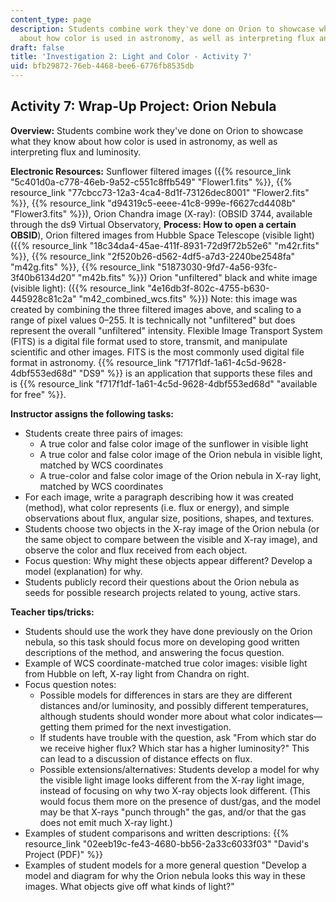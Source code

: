 ```yaml
---
content_type: page
description: Students combine work they've done on Orion to showcase what they know
  about how color is used in astronomy, as well as interpreting flux and luminosity.
draft: false
title: 'Investigation 2: Light and Color - Activity 7'
uid: bfb29872-76eb-4468-bee6-6776fb8535db
---
```

## **Activity 7: Wrap-Up Project: Orion Nebula**

**Overview:** Students combine work they've done on Orion to showcase what they know about how color is used in astronomy, as well as interpreting flux and luminosity.

**Electronic Resources:** Sunflower filtered images ({{% resource_link "5c401d0a-c778-46eb-9a52-c551c8ffb549" "Flower1.fits" %}}, {{% resource_link "77cbcc73-12a3-4ca4-8d1f-73126dec8001" "Flower2.fits" %}}, {{% resource_link "d94319c5-eeee-41c8-999e-f6627cd4408b" "Flower3.fits" %}}), Orion Chandra image (X-ray): (OBSID 3744, available through the ds9 Virtual Observatory, **Process: How to open a certain OBSID**), Orion filtered images from Hubble Space Telescope (visible light) ({{% resource_link "18c34da4-45ae-411f-8931-72d9f72b52e6" "m42r.fits" %}}, {{% resource_link "2f520b26-d562-4df5-a7d3-2240be2548fa" "m42g.fits" %}}, {{% resource_link "51873030-9fd7-4a56-93fc-3f40b6134d20" "m42b.fits" %}}) Orion "unfiltered" black and white image (visible light): ({{% resource_link "4e16db3f-802c-4755-b630-445928c81c2a" "m42\_combined\_wcs.fits" %}}) Note: this image was created by combining the three filtered images above, and scaling to a range of pixel values 0–255. It is technically not "unfiltered" but does represent the overall "unfiltered" intensity. Flexible Image Transport System (FITS) is a digital file format used to store, transmit, and manipulate scientific and other images. FITS is the most commonly used digital file format in astronomy. {{% resource_link "f717f1df-1a61-4c5d-9628-4dbf553ed68d" "DS9" %}} is an application that supports these files and is {{% resource_link "f717f1df-1a61-4c5d-9628-4dbf553ed68d" "available for free" %}}.

**Instructor assigns the following tasks:**

- Students create three pairs of images: 
    - A true color and false color image of the sunflower in visible light
    - A true color and false color image of the Orion nebula in visible light, matched by WCS coordinates
    - A true-color and false color image of the Orion nebula in X-ray light, matched by WCS coordinates
- For each image, write a paragraph describing how it was created (method), what color represents (i.e. flux or energy), and simple observations about flux, angular size, positions, shapes, and textures.
- Students choose two objects in the X-ray image of the Orion nebula (or the same object to compare between the visible and X-ray image), and observe the color and flux received from each object.
- Focus question: Why might these objects appear different? Develop a model (explanation) for why.
- Students publicly record their questions about the Orion nebula as seeds for possible research projects related to young, active stars.

**Teacher tips/tricks:**

- Students should use the work they have done previously on the Orion nebula, so this task should focus more on developing good written descriptions of the method, and answering the focus question.
- Example of WCS coordinate-matched true color images: visible light from Hubble on left, X-ray light from Chandra on right.
- Focus question notes: 
    - Possible models for differences in stars are they are different distances and/or luminosity, and possibly different temperatures, although students should wonder more about what color indicates—getting them primed for the next investigation.
    - If students have trouble with the question, ask "From which star do we receive higher flux? Which star has a higher luminosity?" This can lead to a discussion of distance effects on flux.
    - Possible extensions/alternatives: Students develop a model for why the visible light image looks different from the X-ray light image, instead of focusing on why two X-ray objects look different. (This would focus them more on the presence of dust/gas, and the model may be that X-rays "punch through" the gas, and/or that the gas does not emit much X-ray light.)
- Examples of student comparisons and written descriptions: {{% resource_link "02eeb19c-fe43-4680-bb56-2a33c6033f03" "David's Project (PDF)" %}}
- Examples of student models for a more general question "Develop a model and diagram for why the Orion nebula looks this way in these images. What objects give off what kinds of light?"